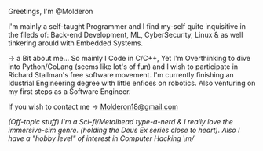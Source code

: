 Greetings, I'm @Molderon

  I'm mainly a self-taught Programmer and I find 
my-self quite inquisitive in the fileds of: 
Back-end Development,  ML,  CyberSecurity,  Linux & 
as well tinkering arould with Embedded Systems.

  -> a Bit about me...
So mainly I Code in C/C++, Yet I'm Overthinking to dive into Python/GoLang
(seems like lot's of fun) and I wish to participate in Richard Stallman's free software movement.
I'm currently finishing an Idustrial Engineering degree with little enfices on robotics.
Also venturing on my first steps as a Software Engineer.

If you wish to contact me 
-> Molderon18@gmail.com

   *(Off-topic stuff)
I'm a Sci-fi/Metalhead type-a-nerd & I really love the immersive-sim genre.
(holding the Deus Ex series close to heart). 
Also I have a "hobby level" of interest in Computer Hacking \m/*




